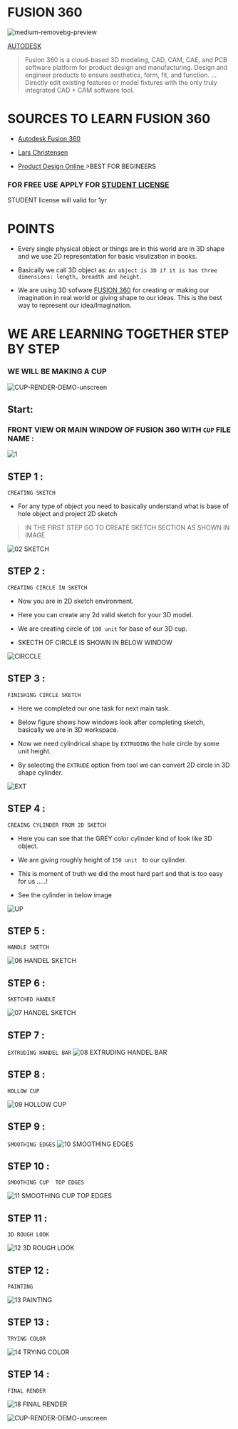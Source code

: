 # FUSION 360
![medium-removebg-preview](https://user-images.githubusercontent.com/58439868/132957295-468d6081-baaf-42c5-84d0-1a26de552473.png)


[AUTODESK](https://www.autodesk.com/)

>Fusion 360 is a cloud-based 3D modeling, CAD, CAM, CAE, and PCB software platform for product design and manufacturing. Design and engineer products to ensure aesthetics, form, fit, and function. ... Directly edit existing features or model fixtures with the only truly integrated CAD + CAM software tool.

# SOURCES TO LEARN FUSION 360

- [Autodesk Fusion 360](https://www.youtube.com/c/AutodeskFusion360)

- [Lars Christensen](https://www.youtube.com/user/cadcamstuff)

- [Product Design Online ](https://www.youtube.com/channel/UCooViVfi0DaWk_eqxIXXiOQ) >BEST FOR BEGINEERS

### FOR FREE USE APPLY FOR [STUDENT LICENSE](https://www.autodesk.in/campaigns/education/fusion-360) 

STUDENT license will valid for 1yr 

# POINTS 

- Every single physical object or things are in this world are in 3D shape and we use 2D representation for basic visulization in books.

- Basically we call 3D object as: ```An object is 3D if it is has three dimensions: length, breadth and height.```

- We are using 3D sofware [FUSION 360](https://github.com/markad-yash/Fusion_360/) for creating or making our imagination in real world or giving shape to our ideas. This is the best way to represent our idea/Imagination.



# WE ARE LEARNING TOGETHER STEP BY STEP

### WE WILL BE MAKING A CUP



![CUP-RENDER-DEMO-unscreen](https://user-images.githubusercontent.com/58439868/132989967-be9d8a74-5540-4e0a-a154-1d4e8dc794b6.gif)


## Start:
### FRONT VIEW OR MAIN WINDOW OF FUSION 360 WITH  ```CUP``` FILE NAME :

![1](https://user-images.githubusercontent.com/58439868/132986653-e9f647e7-46e8-4d5f-9414-823323b8522e.png)


## STEP 1 :

```CREATING SKETCH```

 - For any type of object you need to basically understand what is base of hole object and project 2D sketch 
 > IN THE FIRST STEP GO TO CREATE SKETCH SECTION AS SHOWN IN IMAGE

![02 SKETCH](https://user-images.githubusercontent.com/58439868/132986767-07cd2143-e087-4d68-9697-6d8965843cff.png)


## STEP 2 :
```CREATING CIRCLE IN SKETCH```

- Now you are in 2D sketch environment.

- Here you can create any 2d valid sketch for your 3D model.

- We are creating circle of ```100 unit``` for base of our 3D cup.

- SKECTH OF CIRCLE IS SHOWN IN BELOW WINDOW


![CIRCCLE](https://user-images.githubusercontent.com/58439868/132986878-c2697c9a-4c32-4043-9a81-5b79e3a1215c.png)


## STEP 3 :
 ```FINISHING CIRCLE SKETCH```
 
 - Here we completed our one task for next main task.

- Below figure shows how windows look after completing sketch, basically we are in 3D workspace.

- Now we need cylindrical shape by ```EXTRUDING``` the hole circle by some unit height.

- By selecting the ```EXTRUDE``` option from tool we can convert 2D circle in 3D shape cylinder. 

![EXT](https://user-images.githubusercontent.com/58439868/132987080-f2f376ef-96ff-4ad1-8dd2-328993b27d32.png)

## STEP 4 :

```CREAING CYLINDER FROM 2D SKETCH```

- Here you can see that the GREY color cylinder kind of look like 3D object.

- We are giving roughly height of ```150 unit ``` to our cylinder.

- This is moment of truth we did the most hard part and that is too easy for us .....!

- See the cylinder in below image 

![UP](https://user-images.githubusercontent.com/58439868/132987087-c824e2dd-0562-497b-92aa-25957f4b9c14.png)




## STEP 5 :
```HANDLE SKETCH```

![06 HANDEL SKETCH](https://user-images.githubusercontent.com/58439868/133222177-2cde9f8f-fc33-43e2-a74c-2fed72cfedd5.png)


## STEP 6 :
```SKETCHED HANDLE```

![07 HANDEL SKETCH](https://user-images.githubusercontent.com/58439868/133222202-2fec5124-bbfd-43fb-8e16-d23bebed3942.png)


## STEP 7 :

``EXTRUDING HANDEL BAR``
![08 EXTRUDING HANDEL BAR](https://user-images.githubusercontent.com/58439868/133222210-254cc46d-0bc3-4e69-9451-c4ac55c8e343.png)


## STEP 8 :
```HOLLOW CUP```

![09 HOLLOW CUP](https://user-images.githubusercontent.com/58439868/133222228-b9f34b95-aab0-4a5e-af1b-d5aedb37baad.png)


## STEP 9 :
```SMOOTHING EDGES```
![10 SMOOTHING EDGES](https://user-images.githubusercontent.com/58439868/133222248-d7829aee-734c-4ca9-8d41-7f73f20e5c3a.png)


## STEP 10 :
```SMOOTHING CUP  TOP EDGES```

![11 SMOOTHING CUP  TOP EDGES](https://user-images.githubusercontent.com/58439868/133222283-e9a76011-f15c-4f73-849b-ed501a3dd306.png)

## STEP 11 :
```3D ROUGH LOOK```

![12 3D ROUGH LOOK](https://user-images.githubusercontent.com/58439868/133222360-2674ca0c-2c6f-469d-8596-ef4cebbce937.png)


## STEP 12 :
```PAINTING```

![13 PAINTING](https://user-images.githubusercontent.com/58439868/133222392-fe6bfe61-28be-44dd-b033-e7b1f32e556e.png)



## STEP 13 :
```TRYING COLOR```

![14 TRYING COLOR](https://user-images.githubusercontent.com/58439868/133222515-1a4616b2-df86-4f6c-9162-38f7a3691816.png)

## STEP 14 :
```FINAL RENDER```

![18 FINAL RENDER](https://user-images.githubusercontent.com/58439868/133222580-769b6b85-f04f-4017-8f9d-ed4c81d30e0a.png)


![CUP-RENDER-DEMO-unscreen](https://user-images.githubusercontent.com/58439868/132989967-be9d8a74-5540-4e0a-a154-1d4e8dc794b6.gif)
